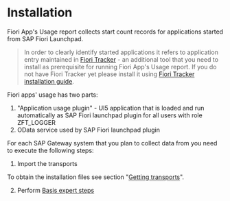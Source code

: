 # Installation

Fiori App's Usage report collects start count records for applications started from SAP Fiori Launchpad. 

> In order to clearly identify started applications it refers to application entry maintained in [Fiori Tracker](http://help.fioritracker.org) - an additional tool that you need to install as prerequisite for running Fiori App's Usage report. If you do not have Fiori Tracker yet please install it using [Fiori Tracker installation guide](http://help.fioritracker.org/installation).

Fiori apps' usage has two parts:
1. "Application usage plugin" - UI5 application that is loaded and run automatically as SAP Fiori launchpad plugin for all users with role ZFT_LOGGER
2. OData service used by SAP Fiori launchpad plugin

For each SAP Gateway system that you plan to collect data from you need to execute the following steps:

1. Import the transports

To obtain the installation files see section "[Getting transports](trans)".

2. Perform [Basis expert steps](/installation/basis.md)
